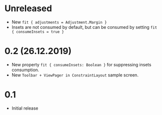 # Unreleased
* New `fit { adjustments = Adjustment.Margin }`
* Insets are not consumed by default, but can be consumed by setting `fit { consumeInsets = true }`

# 0.2 (26.12.2019)
* New property `fit { consumeInsets: Boolean }` for suppressing insets consumption.
* New `Toolbar + ViewPager in ConstraintLayout` sample screen.

# 0.1 
* Initial release

